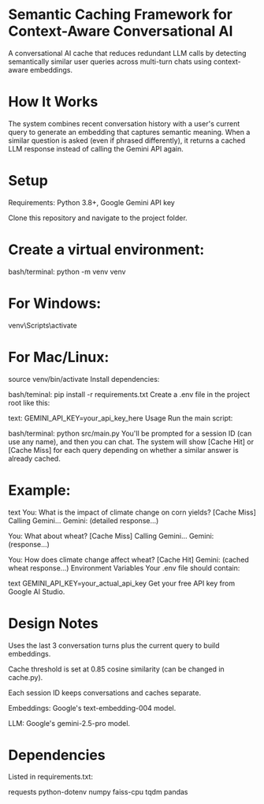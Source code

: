 # Semantic Caching Framework for Context-Aware Conversational AI

A conversational AI cache that reduces redundant LLM calls by detecting semantically similar user queries across multi-turn chats using context-aware embeddings.

# How It Works
The system combines recent conversation history with a user's current query to generate an embedding that captures semantic meaning. When a similar question is asked (even if phrased differently), it returns a cached LLM response instead of calling the Gemini API again.

# Setup
Requirements: Python 3.8+, Google Gemini API key

Clone this repository and navigate to the project folder.

# Create a virtual environment:

bash/terminal:
python -m venv venv

# For Windows:
venv\Scripts\activate

# For Mac/Linux:
source venv/bin/activate
Install dependencies:

bash/teminal:
pip install -r requirements.txt
Create a .env file in the project root like this:

text:
GEMINI_API_KEY=your_api_key_here
Usage
Run the main script:

bash/terminal:
python src/main.py
You'll be prompted for a session ID (can use any name), and then you can chat. The system will show [Cache Hit] or [Cache Miss] for each query depending on whether a similar answer is already cached.

# Example:

text
You: What is the impact of climate change on corn yields?
[Cache Miss] Calling Gemini...
Gemini: (detailed response...)

You: What about wheat?
[Cache Miss] Calling Gemini...
Gemini: (response...)

You: How does climate change affect wheat?
[Cache Hit]
Gemini: (cached wheat response...)
Environment Variables
Your .env file should contain:

text
GEMINI_API_KEY=your_actual_api_key
Get your free API key from Google AI Studio.

# Design Notes
Uses the last 3 conversation turns plus the current query to build embeddings.

Cache threshold is set at 0.85 cosine similarity (can be changed in cache.py).

Each session ID keeps conversations and caches separate.

Embeddings: Google's text-embedding-004 model.

LLM: Google's gemini-2.5-pro model.

# Dependencies
Listed in requirements.txt:

requests
python-dotenv
numpy
faiss-cpu
tqdm
pandas
